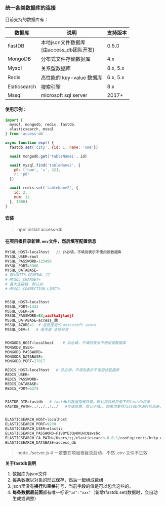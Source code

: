 ### 统一各类数据库的连接    

   
目前支持的数据库有：  
  
| 数据库  | 说明                                          | 支持版本 |
| ------- | --------------------------------------------- | :------- |
| FastDB  | 本地json文件数据库<br />\[由access_db团队开发\]  | 0.5.0    |
| MongoDB | 分布式文件存储数据库                            | 4.x      |
| Mysql   | 关系型数据库                                  | 8.x, 5.x |
| Redis   | 高性能的 key-value 数据库                     | 6.x, 5.x |
| Elaticsearch   | 搜索引擎                              | 8.x      |
| Mssql   | microsoft sql server                       |   2017+  |
  
  
#### 使用示例：  
```js 
import {
  mysql, mongodb, redis, fastdb, 
  elasticsearch, mssql
} from 'access-db'

async function exp() {
  fastdb.set('city', {id: 1, name: 'one'})

  await mongodb.get('tableName1', id)

  await mysql.find('tableName2', {
    p0: ['num', '=', 32],
    r: 'p0'
  })

  await redis.set('tableName2', {
    id: 2,
    num: 12
  }, 3000)
}
```
  
#### 安装  
> npm install access-db   

#### 在项目根目录新建`.env`文件，然后填写配置信息  
        
```python
MYSQL_HOST=localhost   // 非必填，不填则表示不使用该数据库
MYSQL_USER=root
MYSQL_PASSWORD=123456
MYSQL_PORT=3306
MYSQL_DATABASE=
# 默认UTF8_GENERAL_CI
# MYSQL_CHARSET=
# 最大连接数，默认10
# MYSQL_CONNECTION_LIMIT=


MSSQL_HOST=localhost
MSSQL_PORT=1433
MSSQL_USER=SA
MSSQL_PASSWORD=83jaidfka3jladjf
MSSQL_DATABASE=access_db
MSSQL_AZURE=1  # 是否是用的 microsoft azure
MSSQL_DEV=1   # 是否是 本地开发 


MONGODB_HOST=localhost    # 非必填，不填则表示不使用该数据库
MONGODB_USER=
MONGODB_PASSWORD=
MONGODB_DATABASE=
MONGODB_PORT=27017

REDIS_HOST=localhost   # 非必填，不填则表示不使用该数据库
REDIS_USER=
REDIS_PASSWORD=
REDIS_DATABASE=
REDIS_PORT=6379


FASTDB_DIR=fastdb   # fastdb的数据存储目录，默认项目根目录下的fastdb目录
FASTDB_PATH=../../../../   #存储位置，默认不填。。如果你要将fastdb方法打包出来，就要配置


ELASTICSEARCH_HOST=localhost
ELASTICSEARCH_PORT=9200
ELASTICSEARCH_USER=elastic
ELASTICSEARCH_PASSWORD=F1V8YE3QyOKUHcQswsbc
ELASTICSEARCH_CA_PATH=/Users/zj/elasticsearch-8.0.1/config/certs/http_ca.crt
ELASTICSEARCH_DATABASE=access_db

```

> node ./server.js    # 一定要在项目根目录启动，不然 .env 文件不生效

**关于fastdb说明**

1. 数据库为json文件
2. 每条数据以对象的形式保存，然后一起组成数组
3. json里没有**换行**和**空格**符号，当前字段的值是可以包含这些的。
4. **每条数据最前面**都有唯一标识`"id":"xxx"`（新增(fastdb.set)数据时，会自动生成或调整）  
  

  
